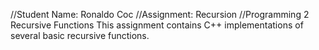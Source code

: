 //Student Name: Ronaldo Coc
//Assignment: Recursion
//Programming 2
Recursive Functions
This assignment contains C++ implementations of several basic recursive functions.

